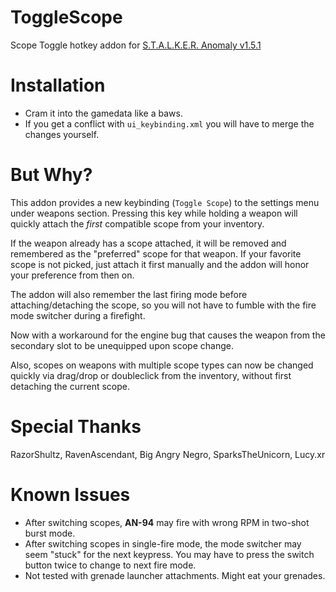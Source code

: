 # ToggleScope
Scope Toggle hotkey addon for [S.T.A.L.K.E.R. Anomaly v1.5.1](https://www.moddb.com/mods/stalker-anomaly)

# Installation
* Cram it into the gamedata like a baws.
* If you get a conflict with `ui_keybinding.xml` you will have to merge the changes yourself.

# But Why?
This addon provides a new keybinding (`Toggle Scope`) to the settings menu under weapons section. Pressing this key while holding a weapon will quickly attach the *first* compatible scope from your inventory.

If the weapon already has a scope attached, it will be removed and remembered as the "preferred" scope for that weapon. If your favorite scope is not picked, just attach it first manually and the addon will honor your preference from then on.

The addon will also remember the last firing mode before attaching/detaching the scope, so you will not have to fumble with the fire mode switcher during a firefight.

Now with a workaround for the engine bug that causes the weapon from the secondary slot to be unequipped upon scope change. 

Also, scopes on weapons with multiple scope types can now be changed quickly via drag/drop or doubleclick from the inventory, without first detaching the current scope.  

# Special Thanks
RazorShultz, RavenAscendant, Big Angry Negro, SparksTheUnicorn, Lucy.xr

# Known Issues
* After switching scopes, **AN-94** may fire with wrong RPM in two-shot burst mode.
* After switching scopes in single-fire mode, the mode switcher may seem "stuck" for the next keypress. You may have to press the switch button twice to change to next fire mode.
* Not tested with grenade launcher attachments. Might eat your grenades. 
